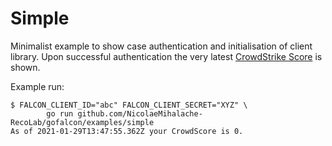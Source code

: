 # Simple

Minimalist example to show case authentication and initialisation of client library. Upon successful authentication the very latest [CrowdStrike Score](https://www.crowdstrike.com/blog/tech-center/crowdscore-efficiency/) is shown.

Example run:
```
$ FALCON_CLIENT_ID="abc" FALCON_CLIENT_SECRET="XYZ" \
        go run github.com/NicolaeMihalache-RecoLab/gofalcon/examples/simple
As of 2021-01-29T13:47:55.362Z your CrowdScore is 0.
```
